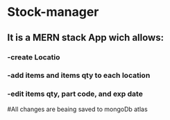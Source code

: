 # Stock-manager

### 

## It is a MERN stack App wich allows:
  ### -create Locatio 
  ### -add items and items qty to each location
  ### -edit items qty, part code, and exp date
  
#All changes are beaing saved to mongoDb atlas
